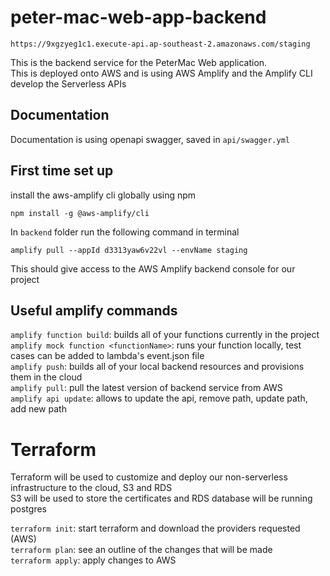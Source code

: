 # peter-mac-web-app-backend
`https://9xgzyeg1c1.execute-api.ap-southeast-2.amazonaws.com/staging` <br>

This is the backend service for the PeterMac Web application. <br>
This is deployed onto AWS and is using AWS Amplify and the Amplify CLI develop the Serverless APIs

## Documentation
Documentation is using openapi swagger, saved in `api/swagger.yml`

## First time set up 
install the aws-amplify cli globally using npm <br>

`npm install -g @aws-amplify/cli`

In `backend` folder run the following command in terminal 

`amplify pull --appId d3313yaw6v22vl --envName staging`

This should give access to the AWS Amplify backend console for our project

## Useful amplify commands
`amplify function build`: builds all of your functions currently in the project<br>
`amplify mock function <functionName>`: runs your function locally, test cases can be added to lambda's event.json file<br>
`amplify push`: builds all of your local backend resources and provisions them in the cloud<br>
`amplify pull`: pull the latest version of backend service from AWS<br>
`amplify api update`: allows to update the api, remove path, update path, add new path<br>

# Terraform

Terraform will be used to customize and deploy our non-serverless infrastructure to the cloud, S3 and RDS<br>
S3 will be used to store the certificates and RDS database will be running postgres

`terraform init`: start terraform and download the providers requested (AWS)<br>
`terraform plan`: see an outline of the changes that will be made<br>
`terraform apply`: apply changes to AWS<br>